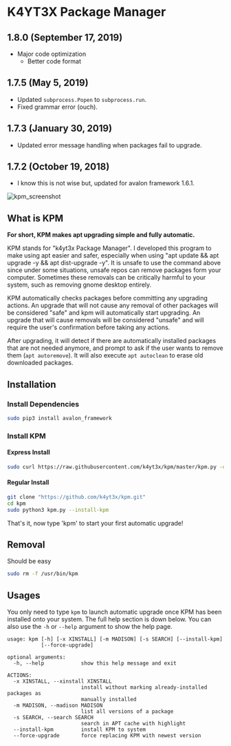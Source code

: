 # K4YT3X Package Manager

## 1.8.0 (September 17, 2019)

- Major code optimization
  - Better code format

## 1.7.5 (May 5, 2019)

- Updated `subprocess.Popen` to `subprocess.run`.
- Fixed grammar error (ouch).

## 1.7.3 (January 30, 2019)

- Updated error message handling when packages fail to upgrade.

## 1.7.2 (October 19, 2018)

- I know this is not wise but, updated for avalon framework 1.6.1.

![kpm_screenshot](https://user-images.githubusercontent.com/21986859/52021673-0bb34a00-24c4-11e9-8da2-108c20d83840.png)

## What is KPM

**For short, KPM makes apt upgrading simple and fully automatic.**

KPM stands for "k4yt3x Package Manager". I developed this program to make using apt easier and safer, especially when using "apt update && apt upgrade -y && apt dist-upgrade -y". It is unsafe to use the command above since under some situations, unsafe repos can remove packages form your computer. Sometimes these removals can be critically harmful to your system, such as removing gnome desktop entirely.

KPM automatically checks packages before committing any upgrading actions. An upgrade that will  not cause any removal of other packages will be considered "safe" and kpm will automatically start upgrading. An upgrade that will cause removals will be considered "unsafe" and will require the user's confirmation before taking any actions.

After upgrading, it will detect if there are automatically installed packages that are not needed anymore, and prompt to ask if the user wants to remove them (`apt autoremove`). It will also execute `apt autoclean` to erase old downloaded packages.

## Installation

### Install Dependencies

```bash
sudo pip3 install avalon_framework
```

### Install KPM

#### Express Install

```bash
sudo curl https://raw.githubusercontent.com/k4yt3x/kpm/master/kpm.py -o /usr/bin/kpm && sudo chmod 755 /usr/bin/kpm && sudo chown root: /usr/bin/kpm
```

#### Regular Install

```bash
git clone "https://github.com/k4yt3x/kpm.git"
cd kpm
sudo python3 kpm.py --install-kpm
```

That's it, now type 'kpm' to start your first automatic upgrade!

## Removal

Should be easy

```bash
sudo rm -f /usr/bin/kpm
```

## Usages

You only need to type `kpm` to launch automatic upgrade once KPM has been installed onto your system. The full help section is down below. You can also use the `-h` or `--help` argument to show the help page.

```console
usage: kpm [-h] [-x XINSTALL] [-m MADISON] [-s SEARCH] [--install-kpm]
           [--force-upgrade]

optional arguments:
  -h, --help            show this help message and exit

ACTIONS:
  -x XINSTALL, --xinstall XINSTALL
                        install without marking already-installed packages as
                        manually installed
  -m MADISON, --madison MADISON
                        list all versions of a package
  -s SEARCH, --search SEARCH
                        search in APT cache with highlight
  --install-kpm         install KPM to system
  --force-upgrade       force replacing KPM with newest version
```
